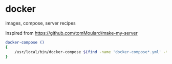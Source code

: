 # docker

images, compose, server recipes

Inspired from https://github.com/tomMoulard/make-my-server

```bash
docker-compose ()
{
    /usr/local/bin/docker-compose $(find -name 'docker-compose*.yml' -type f -printf '%p\t%d\n'  2>/dev/null | sort -n -k2 | cut -f 1 | awk '{print "-f "$0}') $@
}
```  
